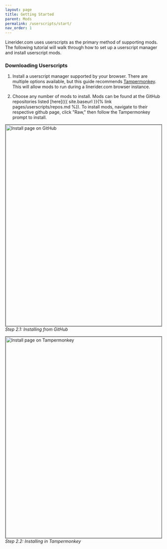 ```yaml
---
layout: page
title: Getting Started
parent: Mods
permalink: /userscripts/start/
nav_order: 1
---
```


Linerider.com uses userscripts as the primary method of supporting mods. The following tutorial will walk through how to set up a userscript manager and install userscript mods.

### Downloading Userscripts

1) Install a userscript manager supported by your browser. There are multiple options available, but this guide recommends [Tampermonkey](https://www.tampermonkey.net/). This will allow mods to run during a linerider.com browser instance.

2) Choose any number of mods to install. Mods can be found at the GitHub repositories listed [here]({{ site.baseurl }}{% link pages/userscripts/repos.md %}). To install mods, navigate to their respective github page, click "Raw," then follow the Tampermonkey prompt to install.

<img alt="Install page on GitHub" src="{{site.baseurl}}/assets/mod-install-repo.png" width="650" style="border: 2px solid gray">\
*Step 2.1: Installing from GitHub*

<img alt="Install page on Tampermonkey" src="{{site.baseurl}}/assets/mod-install-page.png" width="650" style="border: 2px solid gray">\
*Step 2.2: Installing in Tampermonkey*

